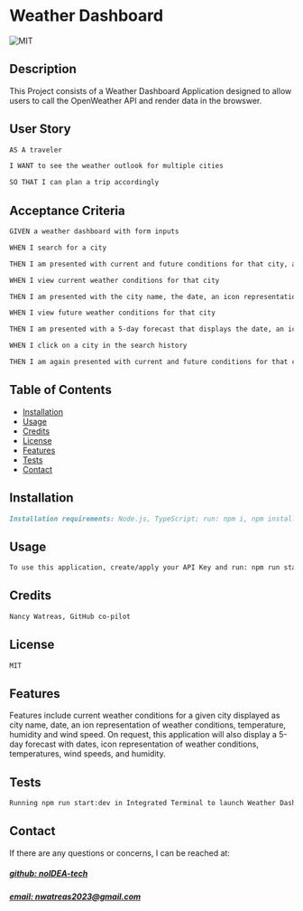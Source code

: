 # Weather Dashboard
![MIT](https://img.shields.io/badge/License-MIT-blue)
 

## Description
This Project consists of a Weather Dashboard Application designed to allow users to call the OpenWeather API and render data in the browswer.

## User Story

```md
AS A traveler

I WANT to see the weather outlook for multiple cities

SO THAT I can plan a trip accordingly
```

## Acceptance Criteria

```md
GIVEN a weather dashboard with form inputs

WHEN I search for a city

THEN I am presented with current and future conditions for that city, and that city is added to the search history

WHEN I view current weather conditions for that city

THEN I am presented with the city name, the date, an icon representation of weather conditions, a description of the weather for the icon's alt tag, the temperature, the humidity, and the wind speed

WHEN I view future weather conditions for that city

THEN I am presented with a 5-day forecast that displays the date, an icon representation of weather conditions, the temperature, the wind speed, and the humidity

WHEN I click on a city in the search history

THEN I am again presented with current and future conditions for that city
```

## Table of Contents
- [Installation](#installation)
- [Usage](#usage)
- [Credits](#credits)
- [License](#license)
- [Features](#features)
- [Tests](#tests)
- [Contact](#contact)

## Installation
```md
Installation requirements: Node.js, TypeScript; run: npm i, npm install express, npm build, npm run dev, and npm i json-server
```

## Usage
```md
To use this application, create/apply your API Key and run: npm run start:dev
```

## Credits
```md
Nancy Watreas, GitHub co-pilot
```

## License
```md
MIT
```

## Features
Features include current weather conditions for a given city displayed as city name, date, an ion representation of weather conditions, temperature, humidity and wind speed. On request, this application will also display a 5-day forecast with dates, icon representation of weather conditions, temperatures, wind speeds, and humidity.

## Tests
```md
Running npm run start:dev in Integrated Terminal to launch Weather Dashboard Application
```

## Contact
 
If there are any questions or concerns, I can be reached at:
##### [github: noIDEA-tech](https://github.com/noIDEA-tech)
##### [email: nwatreas2023@gmail.com](mailto:nwatreas2023@gmail.com)
 
